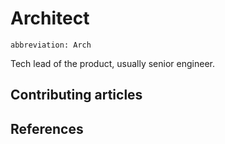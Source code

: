 # Architect
`abbreviation: Arch`

Tech lead of the product, usually senior engineer.

## Contributing articles

## References

